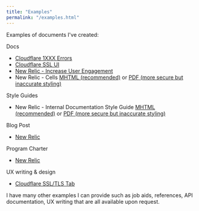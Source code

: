 ```yaml
---
title: "Examples"
permalink: "/examples.html"
---
```


Examples of documents I've created:

Docs
- [Cloudflare 1XXX Errors](https://developers.cloudflare.com/support/troubleshooting/cloudflare-errors/troubleshooting-cloudflare-1xxx-errors/)
- [Cloudflare SSL UI](/assets/images/ssl-ui.png)
- [New Relic - Increase User Engagement](https://docs.newrelic.com/docs/website-performance-monitoring/increase-user-engagement/)
- New Relic - Cells [MHTML (recommended)](/assets/docs/cells-new-relic.mhtml) or [PDF (more secure but inaccurate styling)](/assets/docs/cells-new-relic.pdf)

Style Guides
- New Relic - Internal Documentation Style Guide [MHTML (recommended)](/assets/docs/style-guide.mhtml) or [PDF (more secure but inaccurate styling)](/assets/docs/style-guide.pdf)

Blog Post
- [New Relic](/assets/docs/design-changes.pdf)

Program Charter
- [New Relic](/assets/docs/charter-internal-docs.pdf)

UX writing & design
- [Cloudflare SSL/TLS Tab](/assets/images/cloudflare-ssl-tab.png)

I have many other examples I can provide such as job aids, references, API documentation, UX writing that are all available upon request.
